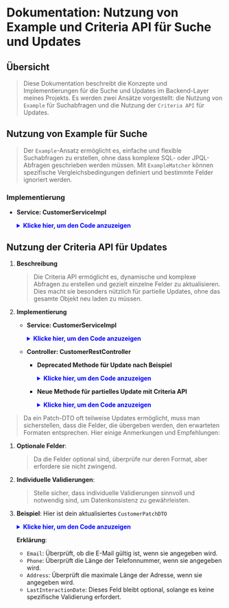 # Dokumentation: Nutzung von Example und Criteria API für Suche und Updates

## Übersicht
   > Diese Dokumentation beschreibt die Konzepte und Implementierungen für die Suche und Updates im Backend-Layer meines Projekts.
   > Es werden zwei Ansätze vorgestellt: die Nutzung von `Example` für Suchabfragen und die Nutzung der `Criteria API` für Updates.

## Nutzung von Example für Suche
   > Der `Example`-Ansatz ermöglicht es, einfache und flexible Suchabfragen zu erstellen, ohne dass komplexe SQL- oder JPQL-Abfragen geschrieben werden müssen.
   > Mit `ExampleMatcher` können spezifische Vergleichsbedingungen definiert und bestimmte Felder ignoriert werden.
### Implementierung
   - **Service: CustomerServiceImpl**
       <details>
       <summary style="color: blue"><strong>Klicke hier, um den Code anzuzeigen</strong></summary>
    
       ```java
       @Override
        public List<Customer> getCustomersByExample(CustomerRequestDTO customerDTO) {
            Customer customerProbe = new Customer();
            if (customerDTO.getFirstName() != null) {
                customerProbe.setFirstName(customerDTO.getFirstName());
            }
            if (customerDTO.getLastName() != null) {
                customerProbe.setLastName(customerDTO.getLastName());
            }
            if (customerDTO.getEmail() != null) {
                customerProbe.setEmail(customerDTO.getEmail());
            }
        
            ExampleMatcher matcher = ExampleMatcher.matching()
                    .withIgnorePaths("id", "notes");
            Example<Customer> example = Example.of(customerProbe, matcher);
            return customerRepository.findAll(example);
        }
    
       ```
       </details>

## Nutzung der Criteria API für Updates

1. **Beschreibung**
   > Die Criteria API ermöglicht es, dynamische und komplexe Abfragen zu erstellen und gezielt einzelne Felder zu aktualisieren.
   > Dies macht sie besonders nützlich für partielle Updates, ohne das gesamte Objekt neu laden zu müssen.

2. **Implementierung**
   - **Service: CustomerServiceImpl**
       <details>
       <summary style="color: blue"><strong>Klicke hier, um den Code anzuzeigen</strong></summary>

       ```java
        @Service
        @RequiredArgsConstructor
        public class CustomerServiceImpl implements ICustomerService {
        private final CustomerRepository customerRepository;
        private final EntityManager entityManager;
        
            @Override
            @Transactional
            public void partialUpdateCustomer(Long id, CustomerPatchDTO customerPatchDTO) {
                CriteriaBuilder cb = entityManager.getCriteriaBuilder();
                CriteriaUpdate<Customer> update = cb.createCriteriaUpdate(Customer.class);
                Root<Customer> root = update.from(Customer.class);
        
                if (customerPatchDTO.getFirstName() != null) {
                    update.set(root.get("firstName"), customerPatchDTO.getFirstName());
                }
                if (customerPatchDTO.getLastName() != null) {
                    update.set(root.get("lastName"), customerPatchDTO.getLastName());
                }
                if (customerPatchDTO.getEmail() != null) {
                    update.set(root.get("email"), customerPatchDTO.getEmail());
                }
                if (customerPatchDTO.getAddress() != null) {
                    update.set(root.get("address"), customerPatchDTO.getAddress());
                }
        
                update.where(cb.equal(root.get("id"), id));
                entityManager.createQuery(update).executeUpdate();
            }
        }
       ```
       </details>
   - **Controller: CustomerRestController**
      - **Deprecated Methode für Update nach Beispiel**
         <details>
         <summary style="color: blue"><strong>Klicke hier, um den Code anzuzeigen</strong></summary>
         
         ```java
         @Operation(
            summary = "Partial update of customer by example",
            description = "Partial update of an existing customer using a provided example."
         )
         @PutMapping("/{id}/updateByExample")
         @Deprecated
         public ResponseEntity<CustomerResponseDTO> updateCustomerByExample(
         @PathVariable Long id,
         @RequestBody CustomerRequestDTO customerRequestDTO) {
         log.info("CustomerRestController::updateCustomerByExample request id {}, customer dto {}", id, jsonAsString(customerRequestDTO));

         Customer updatedCustomer = customerService.updateCustomerByExample(customerRequestDTO, id);
         CustomerResponseDTO customerResponseDTO = convertToResponseDTO(updatedCustomer);

         log.info("CustomerRestController::updateCustomerByExample response dto {}", jsonAsString(customerResponseDTO));
         return ResponseEntity.ok(customerResponseDTO);
         }

         ```
         </details>
      -  **Neue Methode für partielles Update mit Criteria API**
         <details>
         <summary style="color: blue"><strong>Klicke hier, um den Code anzuzeigen</strong></summary>

         ```java
         @Operation(
           summary = "Partial update of customer",
           description = "Partial update of an existing customer by their unique ID."
         )
         @PatchMapping("/{id}")
         public ResponseEntity<APIResponse<CustomerResponseDTO>> patchCustomer(
         @PathVariable Long id,
         @RequestBody CustomerPatchDTO customerPatchDTO) {
         log.info("CustomerRestController::patchCustomer request id {}, customer dto {}", id, jsonAsString(customerPatchDTO));

         customerService.partialUpdateCustomer(id, customerPatchDTO);

         Customer updatedCustomer = customerService.getCustomerById(id)
              .orElseThrow(() -> new ResourceNotFoundException("Customer not found with ID: " + id));

         CustomerResponseDTO customerResponseDTO = convertToResponseDTO(updatedCustomer);
         APIResponse<CustomerResponseDTO> response = APIResponse.<CustomerResponseDTO>builder()
              .status("success")
              .statusCode(HttpStatus.OK.value())
              .data(customerResponseDTO)
              .build();

         log.info("CustomerRestController::patchCustomer response {}", jsonAsString(response));
         return ResponseEntity.ok(response);
         }

         ```
         </details>

> Da ein Patch-DTO oft teilweise Updates ermöglicht, muss man sicherstellen, dass die Felder, die übergeben werden,
> den erwarteten Formaten entsprechen. Hier einige Anmerkungen und Empfehlungen:
1. **Optionale Felder**:
   > Da die Felder optional sind, überprüfe nur deren Format, aber erfordere sie nicht zwingend.
2. **Individuelle Validierungen**:
   > Stelle sicher, dass individuelle Validierungen sinnvoll und notwendig sind, um Datenkonsistenz zu gewährleisten.
3. **Beispiel**: Hier ist dein aktualisiertes `CustomerPatchDTO`
   <details>
   <summary style="color: blue"><strong>Klicke hier, um den Code anzuzeigen</strong></summary>

   ```java
   package edu.yacoubi.crm.dto;

   import jakarta.validation.constraints.Email;
   import jakarta.validation.constraints.Size;

   import java.time.LocalDate;

   public class CustomerPatchDTO {
   private String firstName;
   private String lastName;

    @Email(message = "Email should be valid")
    private String email;

    @Size(min = 10, max = 15, message = "Phone number must be between 10 and 15 characters")
    private String phone;

    @Size(max = 100, message = "Address must not exceed 100 characters")
    private String address;

    private LocalDate lastInteractionDate;
    }

   ```
   </details>
   
   **Erklärung**:
   - `Email`: Überprüft, ob die E-Mail gültig ist, wenn sie angegeben wird.
   - `Phone`: Überprüft die Länge der Telefonnummer, wenn sie angegeben wird.
   - `Address`: Überprüft die maximale Länge der Adresse, wenn sie angegeben wird.
   - `LastInteractionDate`: Dieses Feld bleibt optional, solange es keine spezifische Validierung erfordert.






